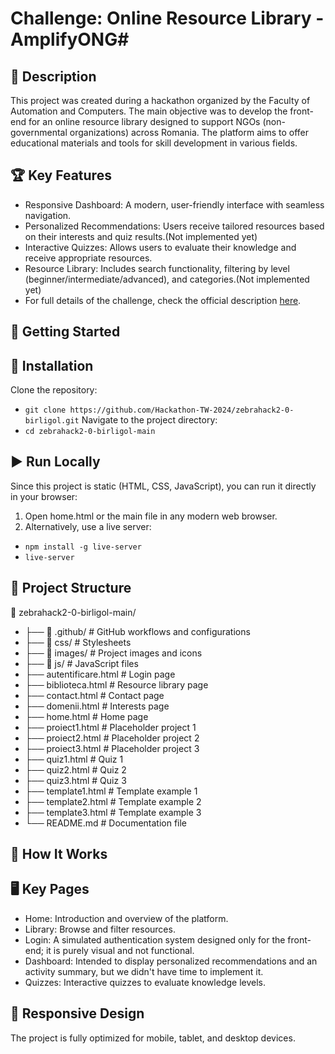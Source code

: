 # Challenge: Online Resource Library - AmplifyONG#

## 📖 Description
This project was created during a hackathon organized by the Faculty of Automation and Computers. The main objective was to develop the front-end for an online resource library designed to support NGOs (non-governmental organizations) across Romania. The platform aims to offer educational materials and tools for skill development in various fields.

## 🏆 Key Features
- Responsive Dashboard: A modern, user-friendly interface with seamless navigation.
- Personalized Recommendations: Users receive tailored resources based on their interests and quiz results.(Not implemented yet)
- Interactive Quizzes: Allows users to evaluate their knowledge and receive appropriate resources.
- Resource Library: Includes search functionality, filtering by level (beginner/intermediate/advanced), and categories.(Not implemented yet)
- For full details of the challenge, check the official description [here](https://hackathon-tw-2024.github.io/challenge.html?file=challenges/3.md).

## 🚀 Getting Started
## 🔧 Installation
Clone the repository:
- ` git clone https://github.com/Hackathon-TW-2024/zebrahack2-0-birligol.git `
Navigate to the project directory:
- ` cd zebrahack2-0-birligol-main `

## ▶️ Run Locally
Since this project is static (HTML, CSS, JavaScript), you can run it directly in your browser:
1. Open home.html or the main file in any modern web browser.
2. Alternatively, use a live server:
- ` npm install -g live-server `
- ` live-server `

## 🎨 Project Structure
📂 zebrahack2-0-birligol-main/
- ├── 📁 .github/             # GitHub workflows and configurations
- ├── 📁 css/                 # Stylesheets
- ├── 📁 images/              # Project images and icons
- ├── 📁 js/                  # JavaScript files
- ├── autentificare.html      # Login page
- ├── biblioteca.html         # Resource library page
- ├── contact.html            # Contact page
- ├── domenii.html            # Interests page
- ├── home.html               # Home page
- ├── proiect1.html           # Placeholder project 1
- ├── proiect2.html           # Placeholder project 2
- ├── proiect3.html           # Placeholder project 3
- ├── quiz1.html              # Quiz 1
- ├── quiz2.html              # Quiz 2
- ├── quiz3.html              # Quiz 3
- ├── template1.html          # Template example 1
- ├── template2.html          # Template example 2
- ├── template3.html          # Template example 3
- └── README.md               # Documentation file

## 🌟 How It Works
## 🖥️ Key Pages
- Home: Introduction and overview of the platform.
- Library: Browse and filter resources.
- Login: A simulated authentication system designed only for the front-end; it is purely visual and not functional.
- Dashboard: Intended to display personalized recommendations and an activity summary, but we didn't have time to implement it.
- Quizzes: Interactive quizzes to evaluate knowledge levels.

## 📱 Responsive Design
The project is fully optimized for mobile, tablet, and desktop devices.
